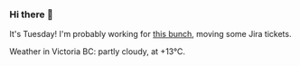 ### Hi there :wave:

It's Tuesday! I'm probably working for [this bunch](https://github.com/kohofinancial), moving some Jira tickets.

Weather in Victoria BC: partly cloudy, at +13°C.
